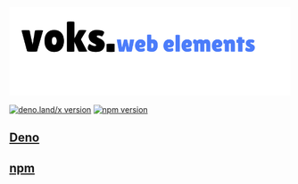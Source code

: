 ![voks elements](./docs/voks_elements.svg)

[![deno.land/x version](https://shield.deno.dev/x/voks_web_elements)](https://deno.land/x/voks_web_elements)
[![npm version](https://img.shields.io/npm/v/@voks/voks-web-elements)](https://www.npmjs.com/package/@voks/voks-web-elements)

## [Deno](https://deno.land/x/voks_web_elements)

## [npm](https://www.npmjs.com/package/@voks/voks-web-elements)
